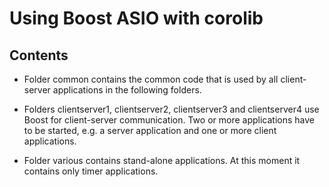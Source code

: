 # Using Boost ASIO with corolib

## Contents

* Folder common contains the common code that is used by all client-server applications in the following folders.

* Folders clientserver1, clientserver2, clientserver3 and clientserver4 use Boost for client-server communication.
Two or more applications have to be started, e.g. a server application and one or more client applications.

* Folder various contains stand-alone applications. At this moment it contains only timer applications.